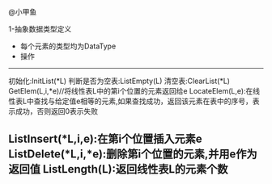 @小甲鱼

1-抽象数据类型定义
* 每个元素的类型均为DataType
* 操作

---
初始化:InitList(*L)
判断是否为空表:ListEmpty(L)
清空表:ClearList(*L)
GetElem(L,i,*e)//将线性表L中的第i个位置的元素返回给e
LocateElem(L,e):在线性表L中查找与给定值e相等的元素,如果查找成功，返回该元素在表中的序号，表示成功，否则返回0表示失败

ListInsert(*L,i,e):在第i个位置插入元素e
ListDelete(*L,i,*e):删除第i个位置的元素,并用e作为返回值
ListLength(L):返回线性表L的元素个数
---


